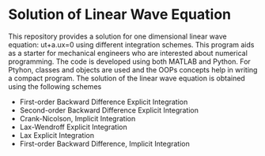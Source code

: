 # Solution of Linear Wave Equation

This repository provides a solution for one dimensional linear wave equation: ut+a.ux=0 using different integration schemes. This program aids as a starter for mechanical engineers who are interested about numerical programming. The code is developed using both MATLAB and Python. For Ptyhon, classes and objects are used and the OOPs concepts help in writing a compact program. The solution of the linear wave equation is obtained using the following schemes
    
 * First-order Backward Difference Explicit Integration
 * Second-order Backward Difference Explicit Integration
 * Crank-Nicolson, Implicit Integration
 * Lax-Wendroff Explicit Integration
 * Lax Explicit Integration
 * First-order Backward Difference, Implicit Integration
